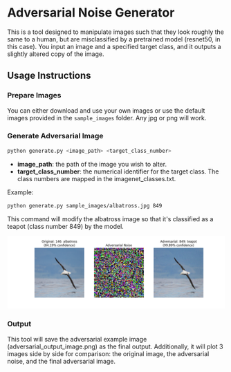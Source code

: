 # Adversarial Noise Generator

This is a tool designed to manipulate images such that they look roughly the same to a human, but are misclassified by a pretrained model (resnet50, in this case). You input an image and a specified target class, and it outputs a slightly altered copy of the image.

## Usage Instructions

### Prepare Images

You can either download and use your own images or use the default images provided in the `sample_images` folder. Any jpg or png will work.

### Generate Adversarial Image

```bash
python generate.py <image_path> <target_class_number>
```

- **image_path**: the path of the image you wish to alter.
- **target_class_number**: the numerical identifier for the target class. The class numbers are mapped in the imagenet_classes.txt.

Example:

```bash
python generate.py sample_images/albatross.jpg 849
```

This command will modify the albatross image so that it's classified as a teapot (class number 849) by the model.

![Example Image](result_examples/albatross_teapot.png)

### Output

This tool will save the adversarial example image (adversarial_output_image.png) as the final output. Additionally, it will plot 3 images side by side for comparison: the original image, the adversarial noise, and the final adversarial image. 